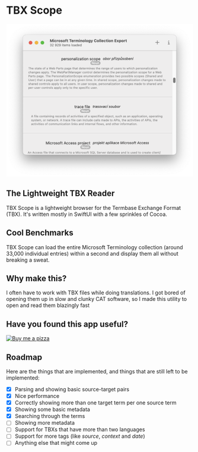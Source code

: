 #  TBX Scope

![Main window](https://raw.githubusercontent.com/buresdv/TBX-Scope/main/Images/Main%20Window.png)

## The Lightweight TBX Reader
TBX Scope is a lightweight browser for the Termbase Exchange Format (TBX). It's written mostly in SwiftUI with a few sprinkles of Cocoa.

## Cool Benchmarks
TBX Scope can load the entire Microsoft Terminology collection (around 33,000 individual entries) within a second and display them all without breaking a sweat.

## Why make this?
I often have to work with TBX files while doing translations. I got bored of opening them up in slow and clunky CAT software, so I made this utility to open and read them blazingly fast

## Have you found this app useful?
[![Buy me a pizza](https://www.buymeacoffee.com/assets/img/custom_images/orange_img.png)](https://www.buymeacoffee.com/davidbures)

## Roadmap
Here are the things that are implemented, and things that are still left to be implemented:
- [x] Parsing and showing basic source-target pairs
- [x] Nice performance
- [x] Correctly showing more than one target term per one source term
- [x] Showing some basic metadata
- [x] Searching through the terms
- [ ] Showing more metadata
- [ ] Support for TBXs that have more than two languages
- [ ] Support for more tags (like *source*, *context* and *date*)
- [ ] Anything else that might come up
